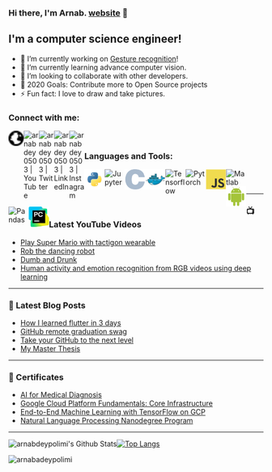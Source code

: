<!--
**arnabdeypolimi/arnabdeypolimi** is a ✨ _special_ ✨ repository because its `README.md` (this file) appears on your GitHub profile.

Here are some ideas to get you started:

- 🔭 I’m currently working on ...
- 🌱 I’m currently learning ...
- 👯 I’m looking to collaborate on ...
- 🤔 I’m looking for help with ...
- 💬 Ask me about ...
- 📫 How to reach me: ...
- 😄 Pronouns: ...
- ⚡ Fun fact: ...
-->

### Hi there, I'm Arnab. [website] 👋

## I'm a computer science engineer!
- 🔭 I’m currently working on [Gesture recognition][website]!
- 🌱 I’m currently learning advance computer vision.
- 👯 I’m looking to collaborate with other developers.
- 🥅 2020 Goals: Contribute more to Open Source projects
- ⚡ Fun fact: I love to draw and take pictures.

### Connect with me:

[<img align="left" alt="arnabdey.co" width="30px" src="https://raw.githubusercontent.com/iconic/open-iconic/master/svg/globe.svg" />][website]
[<img align="left" alt="arnabdey0503 | YouTube" width="30px" src="https://cdn.jsdelivr.net/npm/simple-icons@v3/icons/youtube.svg" />][youtube]
[<img align="left" alt="arnabdey0503 | Twitter" width="30px" src="https://cdn.jsdelivr.net/npm/simple-icons@v3/icons/twitter.svg" />][twitter]
[<img align="left" alt="arnabdey0503 | LinkedIn" width="30px" src="https://cdn.jsdelivr.net/npm/simple-icons@v3/icons/linkedin.svg" />][linkedin]
[<img align="left" alt="arnabdey0503 | Instagram" width="30px" src="https://cdn.jsdelivr.net/npm/simple-icons@v3/icons/instagram.svg" />][instagram]

<br />

### Languages and Tools:

[<img align="left" alt="Python" width="40px" src="https://raw.githubusercontent.com/github/explore/80688e429a7d4ef2fca1e82350fe8e3517d3494d/topics/python/python.png"/>][github]
[<img align="left" alt="Jupyter" width="40px" src="https://upload.wikimedia.org/wikipedia/commons/thumb/3/38/Jupyter_logo.svg/883px-Jupyter_logo.svg.png"/>][github]
[<img align="left" alt="C++" width="40px" src="https://github.com/devicons/devicon/blob/master/icons/c/c-original.svg"/>][github]
[<img align="left" alt="Docker" width="40px" src="https://github.com/devicons/devicon/blob/master/icons/docker/docker-original.svg"/>][github]
[<img align="left" alt="Tensorflow" width="40px" src="https://upload.wikimedia.org/wikipedia/commons/thumb/2/2d/Tensorflow_logo.svg/1200px-Tensorflow_logo.svg.png"/>][github]
[<img align="left" alt="Pytorch" width="40px" src="https://pytorch.org/assets/images/pytorch-logo.png"/>][github]
[<img align="left" alt="JavaScript" width="40px" src="https://github.com/devicons/devicon/blob/master/icons/javascript/javascript-original.svg"/>][github]
[<img align="left" alt="Matlab" width="40px" src="https://upload.wikimedia.org/wikipedia/commons/thumb/2/21/Matlab_Logo.png/667px-Matlab_Logo.png"/>][github]
[<img align="left" alt="Android" width="40px" src="https://github.com/devicons/devicon/blob/master/icons/android/android-original.svg"/>][github]
[<img align="left" alt="Pandas" width="40px" src="https://upload.wikimedia.org/wikipedia/commons/thumb/e/ed/Pandas_logo.svg/1200px-Pandas_logo.svg.png"/>][github]
[<img align="left" alt="PyCharm" width="40px" src="https://github.com/devicons/devicon/blob/master/icons/pycharm/pycharm-original.svg"/>][github]


<br />
<br />

---

### 📺 Latest YouTube Videos
<!-- YOUTUBE:START -->
- [Play Super Mario with tactigon wearable](https://www.youtube.com/watch?v=xfQgpLawecE)
- [Rob the dancing robot](https://www.youtube.com/watch?v=9PGyFX9Jxzc)
- [Dumb and Drunk](https://www.youtube.com/watch?v=fhXRA7hcF5M)
- [Human activity and emotion recognition from RGB videos using deep learning](https://www.youtube.com/watch?v=C1PsTutNbCw)
<!-- YOUTUBE:END -->

---

### 📕 Latest Blog Posts
<!-- BLOG-POST-LIST:START -->
- [How I learned flutter in 3 days](https://dev.to/arnabdeypolimi/how-i-learned-flutter-in-3-days-5df4)
- [GitHub remote graduation swag](https://dev.to/arnabdeypolimi/github-remote-graduation-swag-56j4)
- [Take your GitHub to the next level](https://dev.to/arnabdeypolimi/take-your-github-to-the-next-level-2egb)
- [My Master Thesis](https://dev.to/arnabdeypolimi/placeholder-title-2jcp)
<!-- BLOG-POST-LIST:END -->

---
### 📜 Certificates

- [AI for Medical Diagnosis](https://www.coursera.org/account/accomplishments/certificate/G6JEG9N5XDXN)
- [Google Cloud Platform Fundamentals: Core Infrastructure](https://www.coursera.org/account/accomplishments/certificate/M8AKYRJEV6DJ)
- [End-to-End Machine Learning with TensorFlow on GCP](https://www.coursera.org/account/accomplishments/certificate/ND9YXC97CAWM)
- [Natural Language Processing Nanodegree Program](https://confirm.udacity.com/SDJ9EF5F)

---

<img align="left" alt="arnabdeypolimi's Github Stats" src="https://github-readme-stats.vercel.app/api?username=arnabdeypolimi&show_icons=true&hide_border=true" />

[![Top Langs](https://github-readme-stats.vercel.app/api/top-langs/?username=arnabdeypolimi&show_icons=true&hide_border=true)](https://github.com/arnabdeypolimi)

<p align="left"> <img src="https://komarev.com/ghpvc/?username=arnabadeypolimi" alt="arnabadeypolimi" /> </p>

[website]: https://arnabdey.co/career-portfolio.html
[twitter]: https://twitter.com/arnabdey0503
[youtube]: https://www.youtube.com/channel/UCKVIKSWDcM2Qk6ykz3sCLbA
[instagram]: https://instagram.com/arnabdey0503
[linkedin]: https://www.linkedin.com/in/arnabdey0503/
[github]:  https://github.com/arnabdeypolimi
